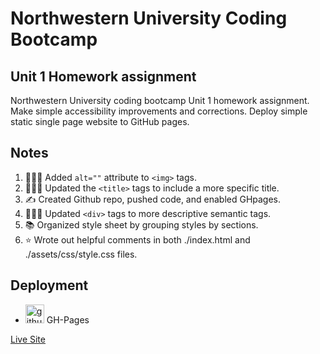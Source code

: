 # Northwestern University Coding Bootcamp

## Unit 1 Homework assignment

Northwestern University coding bootcamp Unit 1 homework assignment. Make simple accessibility improvements and corrections. Deploy simple static single page website to GitHub pages.

## Notes

1. 👨🏻‍💻 Added `alt=""` attribute to `<img>` tags.
2. 👨🏻‍💻 Updated the `<title>` tags to include a more specific title.
3. ✍️ Created Github repo, pushed code, and enabled GHpages.
4. 👨🏻‍💻 Updated `<div>` tags to more descriptive semantic tags.
5. 📚 Organized style sheet by grouping styles by sections.
6. ⭐ Wrote out helpful comments in both ./index.html and ./assets/css/style.css files.

## Deployment

- [<img src='https://cdn.jsdelivr.net/npm/simple-icons@3.0.1/icons/github.svg' alt='github' height='30'>](https://github.com/loveliiivelaugh) GH-Pages

[Live Site](https://loveliiivelaugh.github.io/nu-bootcamp-unit1-homework/)